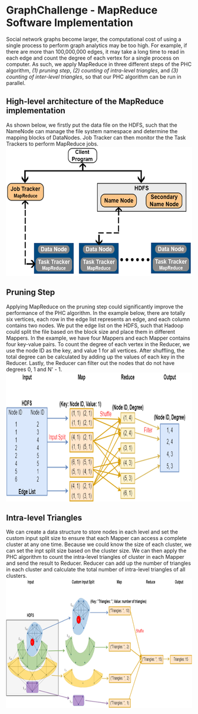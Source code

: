 # GraphChallenge - MapReduce Software Implementation

Social network graphs become larger, the computational cost of using a single process to perform graph analytics may be too high. For example, if there are more than 100,000,000 edges, it may take a long time to read in each edge and count the degree of each vertex for a single process on computer. As such, we apply MapReduce in three different steps of the PHC algorithm, <i>(1) pruning step</i>, <i>(2) counting of intra-level triangles</i>, and <i>(3) counting of inter-level triangles</i>, so that our PHC algorithm can be run in parallel.

## High-level architecture of the MapReduce implementation
As shown below, we firstly put the data file on the HDFS, such that the NameNode can manage the file system namespace and determine the mapping blocks of DataNodes. Job Tracker can then monitor the the Task Trackers to perform MapReduce jobs.<br />
<img width="550" height="350" src="https://github.com/Graph-Challenge/MapReduce/blob/master/Images/MapReduceHighLevelArchitecture.png"/>

## Pruning Step
Applying MapReduce on the pruning step could significantly improve the performance of the PHC algorithm. In the example below, there are totally six vertices, each row in the edge list represents an edge, and each column contains two nodes. We put the edge list on the HDFS, such that Hadoop could split the file based on the block size and place them in different Mappers. In the example, we have four Mappers and each Mapper contains four key-value pairs. To count the degree of each vertex in the Reducer, we use the node ID as the key, and value 1 for all vertices. After shuffling, the total degree can be calculated by adding up the values of each key in the Reducer. Lastly, the Reducer can filter out the nodes that do not have degrees 0, 1 and N' - 1.<br />
<img width="800" height="350" src="https://github.com/Graph-Challenge/MapReduce/blob/master/Images/PruningMapReduce.png"/>


## Intra-level Triangles
We can create a data structure to store nodes in each level and set the custom input split size to ensure that each Mapper can access a complete cluster at any one time. Because we could know the size of each cluster, we can set the inpt split size based on the cluster size. We can then apply the PHC algorithm to count the intra-level triangles of cluster in each Mapper and send the result to Reducer. Reducer can add up the number of triangles in each cluster and calculate the total number of intra-level triangles of all clusters.<br />
<img width="900" height="350" src="https://github.com/Graph-Challenge/MapReduce/blob/master/Images/IntraLevelMapReduce.png"/>
